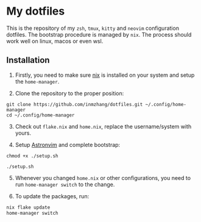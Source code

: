 # My dotfiles

This is the repository of my `zsh`, `tmux`, `kitty` and `neovim` configuration dotfiles. 
The bootstrap procedure is managed by `nix`. The process should work well on linux, macos
or even wsl.

## Installation

1. Firstly, you need to make sure [nix](https://nixos.org/download) is installed on your system 
and setup the `home-manager`.

2. Clone the repository to the proper position:

```shell
git clone https://github.com/inmzhang/dotfiles.git ~/.config/home-manager
cd ~/.config/home-manager
```

3. Check out `flake.nix` and `home.nix`, replace the username/system with yours.

4. Setup [Astronvim](https://docs.astronvim.com) and complete bootstrap:
```shell
chmod +x ./setup.sh

./setup.sh
```

5. Whenever you changed `home.nix` or other configurations, you need to run `home-manager switch` to
the change.

6. To update the packages, run:
```sh
nix flake update
home-manager switch
```
